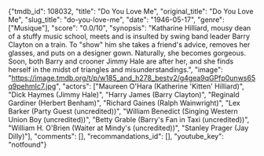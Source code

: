 {"tmdb_id": 108032, "title": "Do You Love Me", "original_title": "Do You Love Me", "slug_title": "do-you-love-me", "date": "1946-05-17", "genre": ["Musique"], "score": "0.0/10", "synopsis": "Katharine Hilliard, mousy dean of a stuffy music school, meets and is insulted by swing band leader Barry Clayton on a train. To \"show\" him she takes a friend's advice, removes her glasses, and puts on a designer gown. Naturally, she becomes gorgeous. Soon, both Barry and crooner Jimmy Hale are after her, and she finds herself in the midst of triangles and misunderstandings.", "image": "https://image.tmdb.org/t/p/w185_and_h278_bestv2/g4gea9qGPfp0unws65q9pehmIc7.jpg", "actors": ["Maureen O'Hara (Katherine 'Kitten' Hilliard)", "Dick Haymes (Jimmy Hale)", "Harry James (Barry Clayton)", "Reginald Gardiner (Herbert Benham)", "Richard Gaines (Ralph Wainwright)", "Lex Barker (Party Guest (uncredited))", "William Benedict (Singing Western Union Boy (uncredited))", "Betty Grable (Barry's Fan in Taxi (uncredited))", "William H. O'Brien (Waiter at Mindy's (uncredited))", "Stanley Prager (Jay Dilly)"], "comments": [], "recommandations_id": [], "youtube_key": "notfound"}
